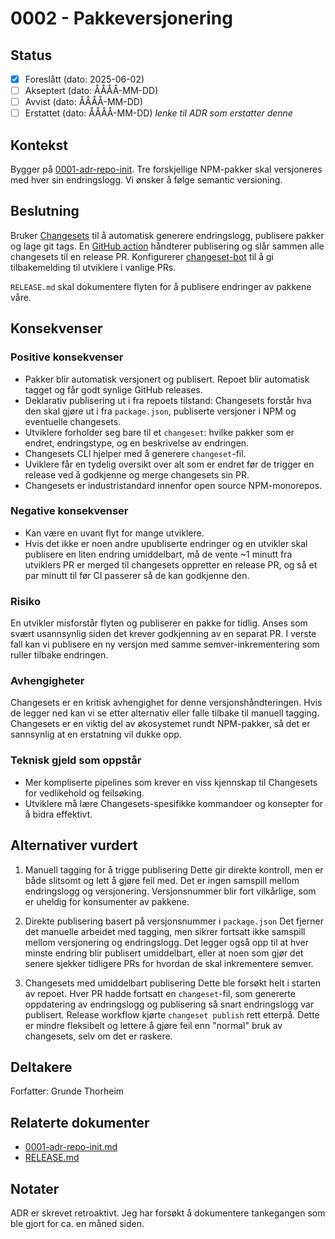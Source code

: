 # 0002 - Pakkeversjonering

## Status

* [X] Foreslått (dato: 2025-06-02)
* [ ] Akseptert (dato: ÅÅÅÅ-MM-DD)
* [ ] Avvist (dato: ÅÅÅÅ-MM-DD)
* [ ] Erstattet (dato: ÅÅÅÅ-MM-DD) *lenke til ADR som erstatter denne*

## Kontekst

Bygger på [0001-adr-repo-init](0001-adr-repo-init.md). Tre forskjellige NPM-pakker skal versjoneres med hver sin endringslogg. Vi ønsker å følge semantic versioning.

## Beslutning

Bruker [Changesets](https://github.com/changesets/changesets) til å automatisk generere endringslogg, publisere pakker og lage git tags. En [GitHub action](https://github.com/changesets/action) håndterer publisering og slår sammen alle changesets til en release PR. Konfigurerer [changeset-bot](https://github.com/apps/changeset-bot) til å gi tilbakemelding til utviklere i vanlige PRs.

`RELEASE.md` skal dokumentere flyten for å publisere endringer av pakkene våre.

## Konsekvenser

### Positive konsekvenser

* Pakker blir automatisk versjonert og publisert. Repoet blir automatisk tagget og får godt synlige GitHub releases.
* Deklarativ publisering ut i fra repoets tilstand: Changesets forstår hva den skal gjøre ut i fra `package.json`, publiserte versjoner i NPM og eventuelle changesets.
* Utviklere forholder seg bare til et `changeset`: hvilke pakker som er endret, endringstype, og en beskrivelse av endringen.
* Changesets CLI hjelper med å generere `changeset`-fil.
* Uviklere får en tydelig oversikt over alt som er endret før de trigger en release ved å godkjenne og merge changesets sin PR.
* Changesets er industristandard innenfor open source NPM-monorepos.

### Negative konsekvenser

* Kan være en uvant flyt for mange utviklere.
* Hvis det ikke er noen andre upubliserte endringer og en utvikler skal publisere en liten endring umiddelbart, må de vente ~1 minutt fra utviklers PR er merged til changesets oppretter en release PR, og så et par minutt til før CI passerer så de kan godkjenne den.

### Risiko

En utvikler misforstår flyten og publiserer en pakke for tidlig. Anses som svært usannsynlig siden det krever godkjenning av en separat PR. I verste fall kan vi publisere en ny versjon med samme semver-inkrementering som ruller tilbake endringen.

### Avhengigheter

Changesets er en kritisk avhengighet for denne versjonshåndteringen. Hvis de legger ned kan vi se etter alternativ eller falle tilbake til manuell tagging. Changesets er en viktig del av økosystemet rundt NPM-pakker, så det er sannsynlig at en erstatning vil dukke opp.

### Teknisk gjeld som oppstår

* Mer kompliserte pipelines som krever en viss kjennskap til Changesets for vedlikehold og feilsøking.
* Utviklere må lære Changesets-spesifikke kommandoer og konsepter for å bidra effektivt.

## Alternativer vurdert

1. Manuell tagging for å trigge publisering
Dette gir direkte kontroll, men er både slitsomt og lett å gjøre feil med. Det er ingen samspill mellom endringslogg og versjonering. Versjonsnummer blir fort vilkårlige, som er uheldig for konsumenter av pakkene.

2. Direkte publisering basert på versjonsnummer i `package.json`
Det fjerner det manuelle arbeidet med tagging, men sikrer fortsatt ikke samspill mellom versjonering og endringslogg. Det legger også opp til at hver minste endring blir publisert umiddelbart, eller at noen som gjør det senere sjekker tidligere PRs for hvordan de skal inkrementere semver.

3. Changesets med umiddelbart publisering
Dette ble forsøkt helt i starten av repoet. Hver PR hadde fortsatt en `changeset`-fil, som genererte oppdatering av endringslogg og publisering så snart endringslogg var publisert. Release workflow kjørte `changeset publish` rett etterpå. Dette er mindre fleksibelt og lettere å gjøre feil enn "normal" bruk av changesets, selv om det er raskere.

## Deltakere

Forfatter: Grunde Thorheim

## Relaterte dokumenter

* [0001-adr-repo-init.md](0001-adr-repo-init.md)
* [RELEASE.md](../../RELEASE.md)

## Notater

ADR er skrevet retroaktivt. Jeg har forsøkt å dokumentere tankegangen som ble gjort for ca. en måned siden.
